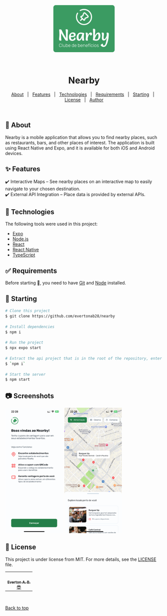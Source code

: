 <div align="center" id="top"> 
  <img src="screenshots/logo.png" height=150 alt="Nearby" />

&#xa0;

</div>

<h1 align="center">Nearby</h1>

<p align="center">
  <a href="#dart-about">About</a> &#xa0; | &#xa0; 
  <a href="#sparkles-features">Features</a> &#xa0; | &#xa0;
  <a href="#rocket-technologies">Technologies</a> &#xa0; | &#xa0;
  <a href="#white_check_mark-requirements">Requirements</a> &#xa0; | &#xa0;
  <a href="#checkered_flag-starting">Starting</a> &#xa0; | &#xa0;
  <a href="#memo-license">License</a> &#xa0; | &#xa0;
  <a href="https://github.com/evertonab28" target="_blank">Author</a>
</p>

<br>

## :dart: About

Nearby is a mobile application that allows you to find nearby places, such as restaurants, bars, and other places of interest. The application is built using React Native and Expo, and it is available for both iOS and Android devices.

## :sparkles: Features

:heavy_check_mark: Interactive Maps – See nearby places on an interactive map to easily navigate to your chosen destination.\
:heavy_check_mark: External API Integration – Place data is provided by external APIs.

## :rocket: Technologies

The following tools were used in this project:

- [Expo](https://expo.io/)
- [Node.js](https://nodejs.org/en/)
- [React](https://pt-br.reactjs.org/)
- [React Native](https://reactnative.dev/)
- [TypeScript](https://www.typescriptlang.org/)

## :white_check_mark: Requirements

Before starting :checkered_flag:, you need to have [Git](https://git-scm.com) and [Node](https://nodejs.org/en/) installed.

## :checkered_flag: Starting

```bash
# Clone this project
$ git clone https://github.com/evertonab28/nearby

# Install dependencies
$ npm i

# Run the project
$ npx expo start

# Extract the api project that is in the root of the repository, enter the api folder and install dependencies
$ `npm i`

# Start the server
$ npm start
```

## :camera: Screenshots

<div id="top"> 
  <img src="screenshots/welcome.png" height=400 alt="Nearby" />
  <img src="screenshots/home.png" height=400 alt="Nearby" />
</div>

## :memo: License

This project is under license from MIT. For more details, see the [LICENSE](LICENSE.md) file.

<table>
  <tr>
    <td align="center"><a href="https://github.com/evertonab28"><img src="https://avatars.githubusercontent.com/u/42456197?s=400&u=a15f0727b6b48e51490a0cc10953dad4fc00bc60&v=4" width="100px;" alt=""/><br /><sub><b>Everton A. B.</b></sub></a><br /> <a href="https://github.com/evertonab28" title="Author">😎</a></td>
  </tr>
  
</table>

&#xa0;

<a href="#top">Back to top</a>
